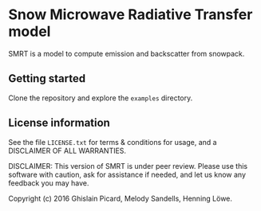 
Snow Microwave Radiative Transfer model
=============================================

SMRT is a model to compute emission and backscatter from snowpack.

Getting started
------------------

Clone the repository and explore the ``examples`` directory.

License information
--------------------

See the file ``LICENSE.txt`` for terms & conditions for usage, and a DISCLAIMER OF ALL
WARRANTIES.

DISCLAIMER: This version of SMRT is under peer review. Please use this software with caution, ask for assistance if needed, and let us know any feedback you may have.

Copyright (c) 2016 Ghislain Picard, Melody Sandells, Henning Löwe.


